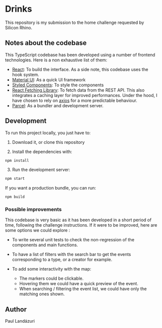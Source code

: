 # Drinks

This repository is my submission to the home challenge requested by Silicon Rhino.

## Notes about the codebase

This TypeScript codebase has been developed using a number of frontend technologies. Here is a non exhaustive list of them:

- [React](https://reactjs.org/): To build the interface. As a side note, this codebase uses the hook system.
- [Material UI](https://material-ui.com/): As a quick UI framework
- [Styled Components](https://styled-components.com/): To style the components
- [React Fetching Library](https://marcin-piela.github.io/react-fetching-library): To fetch data from the REST API. This also integrates a caching layer for improved performances. Under the hood, I have chosen to rely on [axios](https://github.com/axios/axios) for a more predictable behaviour.
- [Parcel](https://parceljs.org/): As a bundler and development server.

## Development

To run this project locally, you just have to:

1. Download it, or clone this repository

2. Install the dependencies with:

```sh
npm install
```

3. Run the development server:

```sh
npm start
```

If you want a production bundle, you can run:

```sh
npm build
```

### Possible improvements

This codebase is very basic as it has been developed in a short period of time, following the challenge instructions. If it were to be improved, here are some options we could explore :

- To write several unit tests to check the non-regression of the components and main functions.

- To have a list of filters with the search bar to get the events corresponding to a type, or a creator for example.

- To add some interactivity with the map:
  - The markers could be clickable.
  - Hovering them we could have a quick preview of the event.
  - When searching / filtering the event list, we could have only the matching ones shown.

## Author

Paul Landázuri
